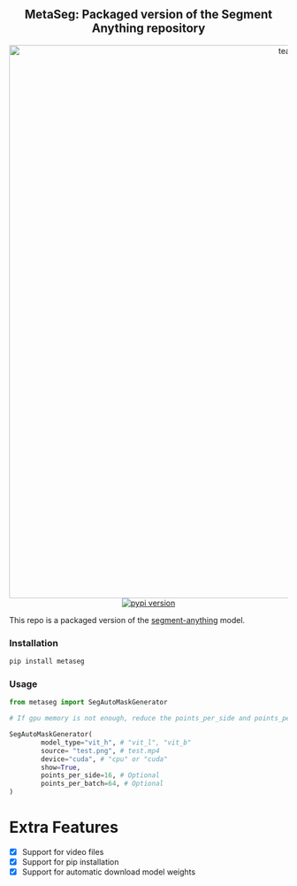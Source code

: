 <div align="center">
<h2>
     MetaSeg: Packaged version of the Segment Anything repository
</h2>
<div>
    <img width="1000" alt="teaser" src="https://github.com/kadirnar/segment-anything-pip/releases/download/v0.2.2/metaseg_demo.gif">
</div>
    <a href="https://badge.fury.io/py/metaseg"><img src="https://badge.fury.io/py/metaseg.svg" alt="pypi version"></a>

</div>

This repo is a packaged version of the [segment-anything](https://github.com/facebookresearch/segment-anything) model.


### Installation
```bash
pip install metaseg
```

### Usage
```python
from metaseg import SegAutoMaskGenerator

# If gpu memory is not enough, reduce the points_per_side and points_per_batch.

SegAutoMaskGenerator(
        model_type="vit_h", # "vit_l", "vit_b"
        source= "test.png", # test.mp4
        device="cuda", # "cpu" or "cuda"
        show=True, 
        points_per_side=16, # Optional
        points_per_batch=64, # Optional
)
```

# Extra Features

- [x] Support for video files
- [x] Support for pip installation
- [x] Support for automatic download model weights
